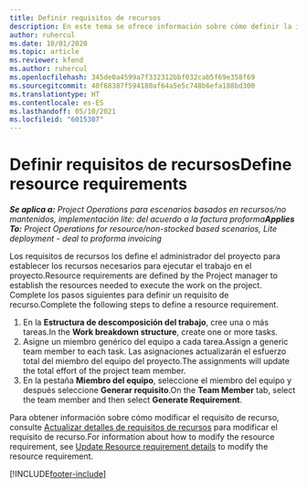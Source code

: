 ```yaml
---
title: Definir requisitos de recursos
description: En este tema se ofrece información sobre cómo definir la información de requisitos de recursos.
author: ruhercul
ms.date: 10/01/2020
ms.topic: article
ms.reviewer: kfend
ms.author: ruhercul
ms.openlocfilehash: 345de0a4599a7f332312bbf032cab5f69e358f69
ms.sourcegitcommit: 40f68387f594180af64a5e5c748b6efa188bd300
ms.translationtype: HT
ms.contentlocale: es-ES
ms.lasthandoff: 05/10/2021
ms.locfileid: "6015307"
---
```

# <a name="define-resource-requirements"></a><span data-ttu-id="0ceac-103">Definir requisitos de recursos</span><span class="sxs-lookup"><span data-stu-id="0ceac-103">Define resource requirements</span></span>

<span data-ttu-id="0ceac-104">_**Se aplica a:** Project Operations para escenarios basados en recursos/no mantenidos, implementación lite: del acuerdo a la factura proforma_</span><span class="sxs-lookup"><span data-stu-id="0ceac-104">_**Applies To:** Project Operations for resource/non-stocked based scenarios, Lite deployment - deal to proforma invoicing_</span></span>

<span data-ttu-id="0ceac-105">Los requisitos de recursos los define el administrador del proyecto para establecer los recursos necesarios para ejecutar el trabajo en el proyecto.</span><span class="sxs-lookup"><span data-stu-id="0ceac-105">Resource requirements are defined by the Project manager to establish the resources needed to execute the work on the project.</span></span> <span data-ttu-id="0ceac-106">Complete los pasos siguientes para definir un requisito de recurso.</span><span class="sxs-lookup"><span data-stu-id="0ceac-106">Complete the following steps to define a resource requirement.</span></span>

1.  <span data-ttu-id="0ceac-107">En la **Estructura de descomposición del trabajo**, cree una o más tareas.</span><span class="sxs-lookup"><span data-stu-id="0ceac-107">In the **Work breakdown structure**, create one or more tasks.</span></span>
2.  <span data-ttu-id="0ceac-108">Asigne un miembro genérico del equipo a cada tarea.</span><span class="sxs-lookup"><span data-stu-id="0ceac-108">Assign a generic team member to each task.</span></span> <span data-ttu-id="0ceac-109">Las asignaciones actualizarán el esfuerzo total del miembro del equipo del proyecto.</span><span class="sxs-lookup"><span data-stu-id="0ceac-109">The assignments will update the total effort of the project team member.</span></span>
3.  <span data-ttu-id="0ceac-110">En la pestaña **Miembro del equipo**, seleccione el miembro del equipo y después seleccione **Generar requisito**.</span><span class="sxs-lookup"><span data-stu-id="0ceac-110">On the **Team Member** tab, select the team member and then select **Generate Requirement**.</span></span>

<span data-ttu-id="0ceac-111">Para obtener información sobre cómo modificar el requisito de recurso, consulte [Actualizar detalles de requisitos de recursos](define-resource-requirements.md) para modificar el requisito de recurso.</span><span class="sxs-lookup"><span data-stu-id="0ceac-111">For information about how to modify the resource requirement, see [Update Resource requirement details](define-resource-requirements.md) to modify the resource requirement.</span></span>

[!INCLUDE[footer-include](../includes/footer-banner.md)]
